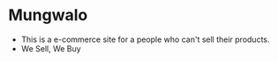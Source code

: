 # Mungwalo
- This is a e-commerce site for a people who can't sell their products. 
- We Sell, We Buy
